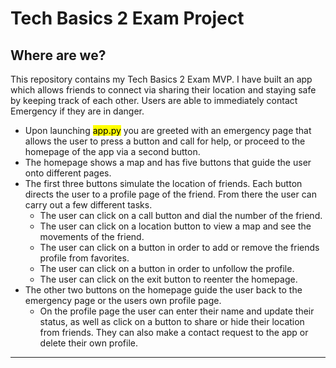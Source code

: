 # Tech Basics 2 Exam Project
## Where are we?

This repository contains my Tech Basics 2 Exam MVP. I have built an app which allows friends to connect via sharing their location and staying safe by keeping track of each other. Users are able to immediately contact Emergency if they are in danger.

- Upon launching <mark>app.py</mark> you are greeted with an emergency page that allows the user to press a button and call for help, or proceed to the homepage of the app via a second button.
- The homepage shows a map and has five buttons that guide the user onto different pages.
- The first three buttons simulate the location of friends. Each button directs the user to a profile page of the friend. From there the user can carry out a few different tasks.
  - The user can click on a call button and dial the number of the friend.
  - The user can click on a location button to view a map and see the movements of the friend.
  - The user can click on a button in order to add or remove the friends profile from favorites.
  - The user can click on a button in order to unfollow the profile.
  - The user can click on the exit button to reenter the homepage.
- The other two buttons on the homepage guide the user back to the emergency page or the users own profile page.
  - On the profile page the user can enter their name and update their status, as well as click on a button to share or hide their location from friends. They can also make a contact request to the app or delete their own profile.
---

